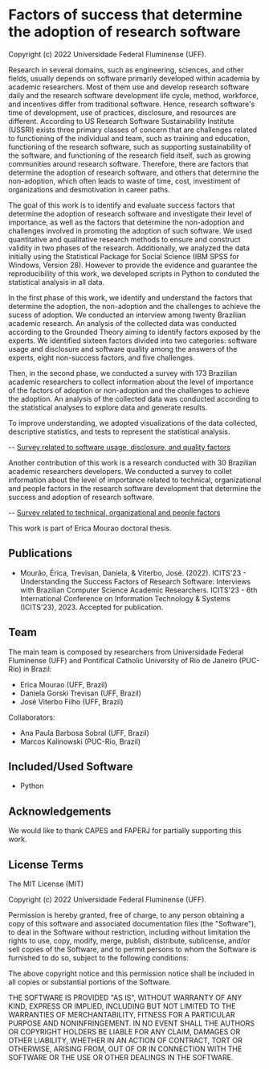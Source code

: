 Factors of success that determine the adoption of research software
=================

Copyright (c) 2022 Universidade Federal Fluminense (UFF).

Research in several domains, such as engineering, sciences, and other fields, usually depends on software primarily developed within academia by academic researchers. Most of them use and develop research software daily and the research software development life cycle, method, workforce, and incentives differ from traditional software. Hence, research software's time of development, use of practices, disclosure, and resources are different. According to US Research Software Sustainability Institute (USSRI) exists three primary classes of concern that are challenges related to functioning of the individual and team, such as training and education, functioning of the research software, such as supporting sustainability of the software, and functioning of the research field itself, such as growing communities around research software. Therefore, there are factors that determine the adoption of research software, and others that determine the non-adoption, which often leads to waste of time, cost, investiment of organizations and desmotivation in career paths.

The goal of this work is to identify and evaluate success factors that determine the adoption of research software and investigate their level of importance, as well as the factors that determine the non-adoption and challenges involved in promoting the adoption of such software. We used quantitative and qualitative research methods to ensure and construct validity in two phases of the research. Additionally, we analyzed the data initially using the Statistical Package for Social Science (IBM SPSS for Windows, Version 28). However to provide the evidence and guarantee the reproducibility of this work, we developed scripts in Python to conduted the statistical analysis in all data.

In the first phase of this work, we identify and understand the factors that determine the adoption, the non-adoption and the challenges to achieve the sucess of adoption. We conducted an interview among twenty Brazilian academic research. An analysis of the collected data was conducted according to the Grounded Theory aiming to identify factors exposed by the experts. We identified sixteen factors divided into two categories: software usage and disclosure and software quality among the answers of the experts, eight non-success factors, and five challenges.

Then, in the second phase, we conducted a survey with 173 Brazilian academic researchers to collect information about the level of importance of the factors of adoption or non-adoption and the challenges to achieve the adoption. An analysis of the collected data was conducted according to the statistical analyses to explore data and generate results.

To improve understanding, we adopted visualizations of the data collected, descriptive statistics, and tests to represent the statistical analysis.

 -- [Survey related to software usage, disclosure, and quality factors](https://github.com/ericamourao/researchsoftware/blob/main/survey_user.md)


Another contribution of this work is a research conducted with 30 Brazilian academic researchers developers. We conducted a survey to collet information about the level of importance related to technical, organizational and people factors in the research software development that determine the success and adoption of research software.

-- [Survey related to technical, organizational and people factors](https://github.com/ericamourao/researchsoftware/blob/main/survey_developer.md)



This work is part of Erica Mourao doctoral thesis.


Publications
------------

- Mourão, Érica, Trevisan, Daniela, & Viterbo, José. (2022). ICITS'23 - Understanding the Success Factors of Research Software: Interviews with Brazilian Computer Science Academic Researchers. ICITS'23 - 6th International Conference on Information Technology & Systems (ICITS'23), 2023. Accepted for publication.

Team
----

The main team is composed by researchers from Universidade Federal Fluminense (UFF) and Pontifical Catholic University of Rio de Janeiro (PUC-Rio) in Brazil:

- Erica Mourao (UFF, Brazil)
- Daniela Gorski Trevisan (UFF, Brazil)
- José Viterbo Filho (UFF, Brazil)

Collaborators:

- Ana Paula Barbosa Sobral (UFF, Brazil)
- Marcos Kalinowski (PUC-Rio, Brazil)

Included/Used Software
----------------------

- Python

Acknowledgements
----------------

We would like to thank CAPES and FAPERJ for partially supporting this work.

License Terms
-------------

The MIT License (MIT)

Copyright (c) 2022 Universidade Federal Fluminense (UFF).

Permission is hereby granted, free of charge, to any person obtaining a copy of
this software and associated documentation files (the "Software"), to deal in
the Software without restriction, including without limitation the rights to
use, copy, modify, merge, publish, distribute, sublicense, and/or sell copies of
the Software, and to permit persons to whom the Software is furnished to do so,
subject to the following conditions:

The above copyright notice and this permission notice shall be included in all
copies or substantial portions of the Software.

THE SOFTWARE IS PROVIDED "AS IS", WITHOUT WARRANTY OF ANY KIND, EXPRESS OR
IMPLIED, INCLUDING BUT NOT LIMITED TO THE WARRANTIES OF MERCHANTABILITY, FITNESS
FOR A PARTICULAR PURPOSE AND NONINFRINGEMENT. IN NO EVENT SHALL THE AUTHORS OR
COPYRIGHT HOLDERS BE LIABLE FOR ANY CLAIM, DAMAGES OR OTHER LIABILITY, WHETHER
IN AN ACTION OF CONTRACT, TORT OR OTHERWISE, ARISING FROM, OUT OF OR IN
CONNECTION WITH THE SOFTWARE OR THE USE OR OTHER DEALINGS IN THE SOFTWARE.
